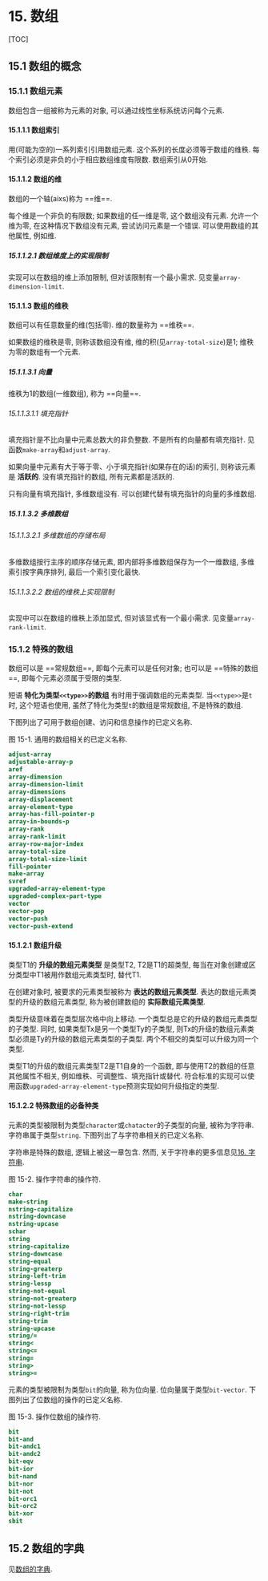 # 15. 数组

[TOC]

## <span id="15.1">15.1</span> 数组的概念

### <span id="15.1.1">15.1.1</span> 数组元素

数组包含一组被称为元素的对象, 可以通过线性坐标系统访问每个元素.

#### <span id="15.1.1.1">15.1.1.1</span> 数组索引

用(可能为空的)一系列索引引用数组元素. 这个系列的长度必须等于数组的维秩.
每个索引必须是非负的小于相应数组维度有限数. 数组索引从0开始.

#### <span id="15.1.1.2">15.1.1.2</span> 数组的维

数组的一个轴(aixs)称为 ==维==.

每个维是一个非负的有限数; 如果数组的任一维是零, 这个数组没有元素.
允许一个维为零, 在这种情况下数组没有元素, 尝试访问元素是一个错误. 可以使用数组的其他属性, 例如维.

##### <span id="15.1.1.2.1">15.1.1.2.1</span> 数组维度上的实现限制

实现可以在数组的维上添加限制, 但对该限制有一个最小需求. 见变量`array-dimension-limit`.

#### <span id="15.1.1.3">15.1.1.3</span> 数组的维秩

数组可以有任意数量的维(包括零). 维的数量称为 ==维秩==.

如果数组的维秩是零, 则称该数组没有维, 维的积(见`array-total-size`)是1; 维秩为零的数组有一个元素.

##### <span id="15.1.1.3.1">15.1.1.3.1</span> 向量

维秩为1的数组(一维数组), 称为 ==向量==.

###### <span id="15.1.1.3.1.1">15.1.1.3.1.1</span> 填充指针

填充指针是不比向量中元素总数大的非负整数.
不是所有的向量都有填充指针. 见函数`make-array`和`adjust-array`.

如果向量中元素有大于等于零、小于填充指针(如果存在的话)的索引, 则称该元素是 **活跃的**.
没有填充指针的数组, 所有元素都是活跃的.

只有向量有填充指针, 多维数组没有. 可以创建代替有填充指针的向量的多维数组.

##### <span id="15.1.1.3.2">15.1.1.3.2</span> 多维数组

###### <span id="15.1.1.3.2.1">15.1.1.3.2.1</span> 多维数组的存储布局

多维数组按行主序的顺序存储元素, 即内部将多维数组保存为一个一维数组, 多维索引按字典序排列, 最后一个索引变化最快.

###### <span id="15.1.1.3.2.2">15.1.1.3.2.2</span> 数组的维秩上实现限制

实现中可以在数组的维秩上添加显式, 但对该显式有一个最小需求. 见变量`array-rank-limit`.

### <span id="15.1.2">15.1.2</span> 特殊的数组

数组可以是 ==常规数组==, 即每个元素可以是任何对象; 也可以是 ==特殊的数组==, 即每个元素必须属于受限的类型.

短语 **特化为类型`<<type>>`的数组** 有时用于强调数组的元素类型. 当`<<type>>`是`t`时, 这个短语也使用, 虽然了特化为类型`t`的数组是常规数组, 不是特殊的数组.

下图列出了可用于数组创建、访问和信息操作的已定义名称.

<span id="Figure15-1">图 15-1. 通用的数组相关的已定义名称.</span>

``` lisp
adjust-array
adjustable-array-p
aref
array-dimension
array-dimension-limit
array-dimensions
array-displacement
array-element-type
array-has-fill-pointer-p
array-in-bounds-p
array-rank
array-rank-limit
array-row-major-index
array-total-size
array-total-size-limit
fill-pointer
make-array
svref
upgraded-array-element-type
upgraded-complex-part-type
vector
vector-pop
vector-push
vector-push-extend
```

#### <span id="15.1.2.1">15.1.2.1</span> 数组升级

类型T1的 **升级的数组元素类型** 是类型T2, T2是T1的超类型, 每当在对象创建或区分类型中T1被用作数组元素类型时, 替代T1.

在创建对象时, 被要求的元素类型被称为 **表达的数组元素类型**. 表达的数组元素类型的升级的数组元素类型, 称为被创建数组的 **实际数组元素类型**.

类型升级意味着在类型层次格中向上移动.
一个类型总是它的升级的数组元素类型的子类型.
同时, 如果类型Tx是另一个类型Ty的子类型, 则Tx的升级的数组元素类型必须是Ty的升级的数组元素类型的子类型.
两个不相交的类型可以升级为同一个类型.

类型T1的升级的数组元素类型T2是T1自身的一个函数, 即与使用T2的数组的任意其他属性不相关, 例如维秩、可调整性、填充指针或替代.
符合标准的实现可以使用函数`upgraded-array-element-type`预测实现如何升级指定的类型.


#### <span id="15.1.2.2">15.1.2.2</span> 特殊数组的必备种类

元素的类型被限制为类型`character`或`chatacter`的子类型的向量, 被称为字符串. 字符串属于类型`string`.
下图列出了与字符串相关的已定义名称.

字符串是特殊的数组, 逻辑上被这一章包含. 然而, 关于字符串的更多信息见[16. 字符串](../16-Strings).

<span id="Figure15-2">图 15-2. 操作字符串的操作符.</span>

``` lisp
char
make-string
nstring-capitalize
nstring-downcase
nstring-upcase
schar
string
string-capitalize
string-downcase
string-equal
string-greaterp
string-left-trim
string-lessp
string-not-equal
string-not-greaterp
string-not-lessp
string-right-trim
string-trim
string-upcase
string/=
string<
string<=
string=
string>
string>=
```

元素的类型被限制为类型`bit`的向量, 称为位向量. 位向量属于类型`bit-vector`.
下图列出了位数组的操作的已定义名称.

<span id="Figure15-3">图 15-3. 操作位数组的操作符.</span>

``` lisp
bit
bit-and
bit-andc1
bit-andc2
bit-eqv
bit-ior
bit-nand
bit-nor
bit-not
bit-orc1
bit-orc2
bit-xor
sbit
```

## <span id="15.2">15.2</span> 数组的字典

见[数组的字典](../Dictionary#15.2).
